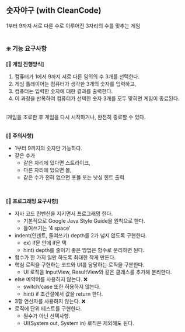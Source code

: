 ## 숫자야구 (with CleanCode)
1부터 9까지 서로 다른 수로 이루어진 3자리의 수를 맞추는 게임
<br>
<br>


### ❇️ 기능 요구사항
**[📌 게임 진행방식]**
1. 컴퓨터가 1에서 9까지 서로 다른 임의의 수 3개를 선택한다. 
2. 게임 플레이어는 컴퓨터가 생각한 3개의 숫자를 입력하고, 
3. 컴퓨터는 입력한 숫자에 대한 결과를 출력한다. 
4. 이 과정을 반복하여 컴퓨터가 선택한 숫자 3개를 모두 맞히면 게임이 종료된다.

<br>
❕게임을 조료한 후 게임을 다시 시작하거나, 완전히 종료할 수 있다.
<br>
<br>

**[📌 주의사항]**
- 1부터 9까지의 숫자만 가능하다. 
- 같은 수가 
  - 같은 자리에 있다면 스트라이크, 
  - 다른 자리에 있으면 볼, 
  - 같은 수가 전혀 없으면 포볼 또는 낫싱 힌트 출력

<br>

**[📌 프로그래밍 요구사항]**
- 자바 코드 컨벤션을 지키면서 프로그래밍 한다. 
  - 기본적으로 Google Java Style Guide을 원칙으로 한다. 
  - 들여쓰기는 '4 space' 
- indent(인덴트, 들여쓰기) depth를 2가 넘지 않도록 구현한다. 
  - ex) if문 안에 if문 택
  - hint) depth를 줄이기 좋은 방법은 함수로 분리하면 된다. 
- 함수가 한 가지 일만 하도록 최대한 작게 만든다.
- 핵심 로직을 구현하는 코드와 UI를 담당하는 로직을 구분한다.
  - UI 로직을 InputView, ResultView와 같은 클래스를 추가해 분리한다.
- else 예약어를 사용하지 않는다. ❌
    - switch/case 또한 허용하지 않는다. 
  - hint) if 조건절에서 값을 return 한다.
- 3항 연산자를 사용하지 않는다. ❌
- 로직에 단위 테스트를 구현한다.
  - 필수가 아닌 선택사항.
  - UI(System out, System in) 로직은 제외해도 된다. 